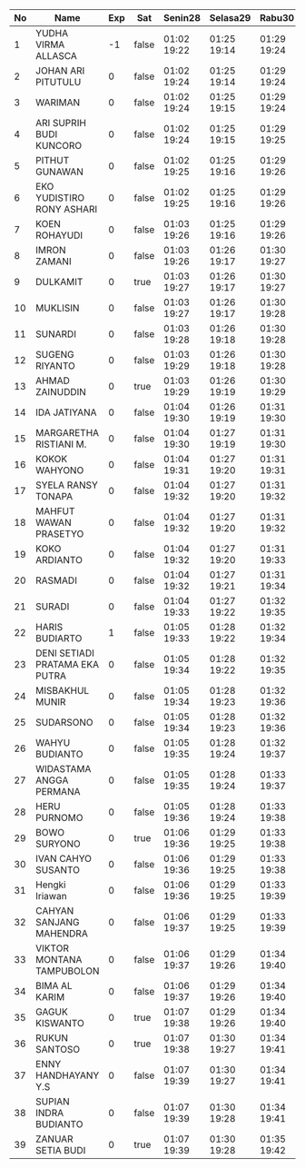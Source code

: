 | No | Name | Exp | Sat | Senin28 | Selasa29 | Rabu30 |
|-----|-----|-----|-----|-----|-----|-----|
| 1 | YUDHA VIRMA ALLASCA | -1 | false | 01:02 19:22 | 01:25 19:14 | 01:29 19:24 |
| 2 | JOHAN ARI PITUTULU | 0 | false | 01:02 19:24 | 01:25 19:14 | 01:29 19:24 |
| 3 | WARIMAN | 0 | false | 01:02 19:24 | 01:25 19:15 | 01:29 19:24 |
| 4 | ARI SUPRIH BUDI KUNCORO | 0 | false | 01:02 19:24 | 01:25 19:15 | 01:29 19:25 |
| 5 | PITHUT GUNAWAN | 0 | false | 01:02 19:25 | 01:25 19:16 | 01:29 19:26 |
| 6 | EKO YUDISTIRO RONY ASHARI | 0 | false | 01:02 19:25 | 01:25 19:16 | 01:29 19:26 |
| 7 | KOEN ROHAYUDI | 0 | false | 01:03 19:26 | 01:25 19:16 | 01:29 19:26 |
| 8 | IMRON ZAMANI | 0 | false | 01:03 19:26 | 01:26 19:17 | 01:30 19:27 |
| 9 | DULKAMIT | 0 | true | 01:03 19:27 | 01:26 19:17 | 01:30 19:27 |
| 10 | MUKLISIN | 0 | false | 01:03 19:27 | 01:26 19:17 | 01:30 19:28 |
| 11 | SUNARDI | 0 | false | 01:03 19:28 | 01:26 19:18 | 01:30 19:28 |
| 12 | SUGENG RIYANTO | 0 | false | 01:03 19:29 | 01:26 19:18 | 01:30 19:28 |
| 13 | AHMAD ZAINUDDIN | 0 | true | 01:03 19:29 | 01:26 19:19 | 01:30 19:29 |
| 14 | IDA JATIYANA | 0 | false | 01:04 19:30 | 01:26 19:19 | 01:31 19:30 |
| 15 | MARGARETHA RISTIANI M. | 0 | false | 01:04 19:30 | 01:27 19:19 | 01:31 19:30 |
| 16 | KOKOK WAHYONO | 0 | false | 01:04 19:31 | 01:27 19:20 | 01:31 19:31 |
| 17 | SYELA RANSY TONAPA | 0 | false | 01:04 19:32 | 01:27 19:20 | 01:31 19:32 |
| 18 | MAHFUT WAWAN PRASETYO | 0 | false | 01:04 19:32 | 01:27 19:20 | 01:31 19:32 |
| 19 | KOKO ARDIANTO | 0 | false | 01:04 19:32 | 01:27 19:20 | 01:31 19:33 |
| 20 | RASMADI | 0 | false | 01:04 19:32 | 01:27 19:21 | 01:31 19:34 |
| 21 | SURADI | 0 | false | 01:04 19:33 | 01:27 19:22 | 01:32 19:35 |
| 22 | HARIS BUDIARTO | 1 | false | 01:05 19:33 | 01:28 19:22 | 01:32 19:34 |
| 23 | DENI SETIADI PRATAMA EKA PUTRA | 0 | false | 01:05 19:34 | 01:28 19:22 | 01:32 19:35 |
| 24 | MISBAKHUL MUNIR | 0 | false | 01:05 19:34 | 01:28 19:23 | 01:32 19:36 |
| 25 | SUDARSONO | 0 | false | 01:05 19:34 | 01:28 19:23 | 01:32 19:36 |
| 26 | WAHYU BUDIANTO | 0 | false | 01:05 19:35 | 01:28 19:24 | 01:32 19:37 |
| 27 | WIDASTAMA ANGGA PERMANA | 0 | false | 01:05 19:35 | 01:28 19:24 | 01:33 19:37 |
| 28 | HERU PURNOMO | 0 | false | 01:05 19:36 | 01:28 19:24 | 01:33 19:38 |
| 29 | BOWO SURYONO | 0 | true | 01:06 19:36 | 01:29 19:25 | 01:33 19:38 |
| 30 | IVAN CAHYO SUSANTO | 0 | false | 01:06 19:36 | 01:29 19:25 | 01:33 19:38 |
| 31 | Hengki Iriawan | 0 | false | 01:06 19:36 | 01:29 19:25 | 01:33 19:39 |
| 32 | CAHYAN SANJANG MAHENDRA | 0 | false | 01:06 19:37 | 01:29 19:25 | 01:33 19:39 |
| 33 | VIKTOR MONTANA TAMPUBOLON | 0 | false | 01:06 19:37 | 01:29 19:26 | 01:34 19:40 |
| 34 | BIMA AL KARIM | 0 | false | 01:06 19:37 | 01:29 19:26 | 01:34 19:40 |
| 35 | GAGUK KISWANTO | 0 | true | 01:07 19:38 | 01:29 19:26 | 01:34 19:40 |
| 36 | RUKUN SANTOSO | 0 | true | 01:07 19:38 | 01:30 19:27 | 01:34 19:41 |
| 37 | ENNY HANDHAYANY Y.S | 0 | false | 01:07 19:39 | 01:30 19:27 | 01:34 19:41 |
| 38 | SUPIAN INDRA BUDIANTO | 0 | false | 01:07 19:39 | 01:30 19:28 | 01:34 19:41 |
| 39 | ZANUAR SETIA BUDI | 0 | true | 01:07 19:39 | 01:30 19:28 | 01:35 19:42 |
